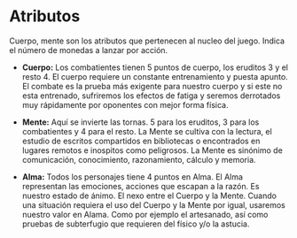 
Atributos
=========

Cuerpo, mente son los atributos que pertenecen al nucleo del juego. Indica el número de monedas a lanzar por acción.

- **Cuerpo:** Los combatientes tienen 5 puntos de cuerpo, los eruditos 3 y el resto 4. El cuerpo requiere un constante entrenamiento y puesta apunto. El combate es la prueba más exigente para nuestro cuerpo y si este no esta entrenado, sufriremos los efectos de fatiga y seremos derrotados muy rápidamente por oponentes con mejor forma física.

- **Mente:** Aquí se invierte las tornas. 5 para los eruditos, 3 para los combatientes y 4 para el resto. La Mente se cultiva con la lectura, el estudio de escritos compartidos en bibliotecas o encontrados en lugares remotos e inospitos como peligrosos. La Mente es sinónimo de comunicación, conocimiento, razonamiento, cálculo y memoria. 

- **Alma:** Todos los personajes tiene 4 puntos en Alma. El Alma representan las emociones, acciones que escapan a la razón. Es nuestro estado de ánimo. El nexo entre el Cuerpo y la Mente. Cuando una situación requiera el uso del Cuerpo y la Mente por igual, usaremos nuestro valor en Alama. Como por ejemplo el artesanado, así como pruebas de subterfugio que requieren del físico y/o la astucia.
